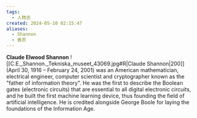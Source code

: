 ```yaml
---
tags:
  - 人物志
created: 2024-05-10 02:15:47
aliases:
  - Shannon
  - 香农
---
```

**Claude Elwood Shannon** ![[C.E._Shannon._Tekniska_museet_43069.jpg#R|Claude Shannon|200]](April 30, 1916 – February 24, 2001) was an American mathematician, electrical engineer, computer scientist and cryptographer known as the "father of information theory". He was the first to describe the Boolean gates (electronic circuits) that are essential to all digital electronic circuits, and he built the first machine learning device, thus founding the field of artificial intelligence. He is credited alongside George Boole for laying the foundations of the Information Age.